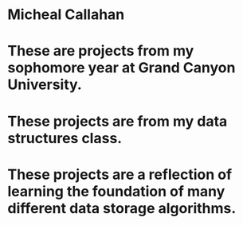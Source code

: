 # Micheal Callahan
# These are projects from my sophomore year at Grand Canyon University.
# These projects are from my data structures class.
# These projects are a reflection of learning the foundation of many different data storage algorithms.

